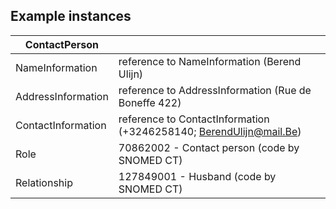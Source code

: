 ## Example instances

| ContactPerson     |                   |
|-----------------|-------------------|
| NameInformation | reference to NameInformation  (Berend Ulijn) |
| AddressInformation | reference to AddressInformation (Rue de Boneffe 422) |
| ContactInformation | reference to ContactInformation (+3246258140; BerendUlijn@mail.Be) |
| Role | 70862002 - Contact person (code by SNOMED CT) |
| Relationship | 127849001 - Husband (code by SNOMED CT) |

